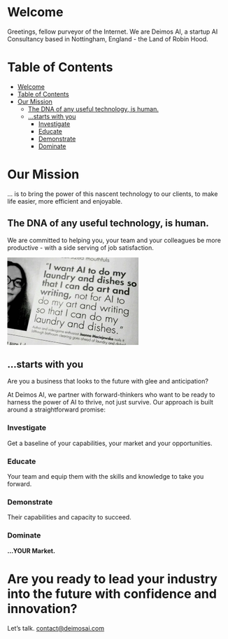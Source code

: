 # Welcome

Greetings, fellow purveyor of the Internet. We are Deimos AI, a startup AI Consultancy based in Nottingham, England - the Land of Robin Hood.

# Table of Contents

- [Welcome](#welcome)
- [Table of Contents](#table-of-contents)
- [Our Mission](#our-mission)
  - [The DNA of any useful technology, is human.](#the-dna-of-any-useful-technology-is-human)
  - [...starts with you](#starts-with-you)
    - [Investigate](#investigate)
    - [Educate](#educate)
    - [Demonstrate](#demonstrate)
    - [Dominate](#dominate)


# Our Mission

... is to bring the power of this nascent technology to our clients, to make life easier, more efficient and enjoyable.

## The DNA of any useful technology, is human.

We are committed to helping you, your team and your colleagues be more productive - with a side serving of job satisfaction.

<img src="image.png" alt="I want AI to do my laundry" width="300" height="200">

## ...starts with you

Are you a business that looks to the future with glee and anticipation?

At Deimos AI, we partner with forward-thinkers who want to be ready to harness the power of AI to thrive, not just survive. Our approach is built around a straightforward promise:

### Investigate

Get a baseline of your capabilities, your market and your opportunities.

### Educate

Your team and equip them with the skills and knowledge to take you forward.

### Demonstrate

Their capabilities and capacity to succeed.

### Dominate

**...YOUR Market.**


# Are you ready to lead your industry into the future with confidence and innovation?

Let’s talk. contact@deimosai.com
